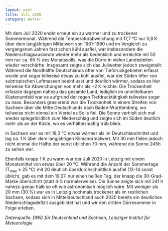 ```yaml
---
layout: post
title: Juli 2020
category: Wetter
---
```




Mit dem Juli 2020 endet erneut ein zu warmer und zu trockener Sommermonat. Während die Temperaturabweichung mit 17,7 °C nur 0,8 K über dem langjährigen Mittelwert von 1961-1990 und im Vergleich zu vergangenen Jahren fast schon kühl ausfiel, war insbesondere die Niederschlagsausbeute wieder mehr als bedenklich und erreichte mit 50 mm nur ca. 65 % des Monatssolls, was die Dürre in vielen Landesteilen wieder verschärfte. Insgesamt zeigte sich das Juliwetter jedoch zweigeteilt: Während die Nordhälfte Deutschlands öfter von Tiefdruckgebieten erfasst wurde und sogar teilweise etwas zu kühl ausfiel, war der Süden öfter von subtropischen Luftmassen beeinflusst und deutlich wärmer, sodass es hier teilweise für Abweichungen von mehr als +2 K reichte. Die Trockenheit erfasste dagegen nahezu das gesamte Land, lediglich im unmittelbaren Küstenumfeld war es aufgrund der regen Tiefdrucktätigkeit teilweise sogar zu nass. Besonders gravierend war die Trockenheit in einem Streifen von Sachsen über die Mitte Deutschlands nach Baden-Württemberg, wo teilweise nicht einmal ein Viertel es Solls fiel. Die Sonne verhielt sich mal wieder spiegelbildlich zum Niederschlag und zeigte sich im Süden deutlich mehr als an der Küste, wo es verhältnismäßig trüb blieb.

In Sachsen war es mit 18,3 °C etwas wärmer als im Deutschlandmittel und lag ca. 1 K über dem langjährigen Klimanormalwert. Mit 30 mm fielen jedoch nicht einmal die Hälfte der sonst üblichen 70 mm, während die Sonne 245h zu sehen war.

Ebenfalls knapp 1 K zu warm war der Juli 2020 in Leipzig mit einem Monatsmittel von etwas über 20 °C. Während die Anzahl der Sommertage (T<sub>max</sub> ≥ 25 °C) mit 20 deutlich überdurchschnittlich ausfiel (13-14 sonst üblich), gab es mit dem 19.07. nur einen heißen Tag, der knapp die 30-Grad-Marke überschritt (statt 4-5 normalerweise).  Die Sonne zeigte sich mit 241 h nahezu genau halb so oft wie astronomisch möglich wäre. Mit weniger als 20 mm (30 %) war es in Leipzig nochmals trockener als im restlichen Sachsen, sodass sich in Mitteldeutschland auch 2020 bereits ein deutliches Niederschlagsdefizit ausgebildet hat und wir den dritten Dürresommer in Folge erleben.

_Datenquelle: DWD für Deutschland und Sachsen, Leipziger Institut für Meteorologie_
